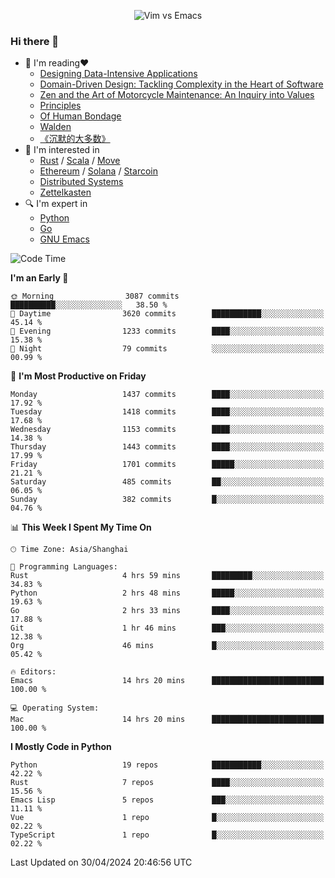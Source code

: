 <p align="center">
    <img src="https://gist.githubusercontent.com/coldnight/e696baffb094e71c96cb302118878eae/raw/40ea5053a6f66cc65f90f437e4173497da225958/banner.gif" alt="Vim vs Emacs" />
</p>

### Hi there 👋

- 📖 I'm reading❤️
    + [Designing Data-Intensive Applications](https://www.oreilly.com/library/view/designing-data-intensive-applications/9781491903063/)
    + [Domain-Driven Design: Tackling Complexity in the Heart of Software](https://www.dddcommunity.org/book/evans_2003/)
    + [Zen and the Art of Motorcycle Maintenance: An Inquiry into Values](https://en.wikipedia.org/wiki/Zen_and_the_Art_of_Motorcycle_Maintenance)
    + [Principles](https://www.principles.com/)
    + [Of Human Bondage](https://en.wikipedia.org/wiki/Of_Human_Bondage)
    + [Walden](https://en.wikipedia.org/wiki/Walden)
    + [《沉默的大多数》](https://en.wikipedia.org/wiki/Silent_majority)
- 🌱 I'm interested in
    + [Rust](https://www.rust-lang.org/) / [Scala](https://www.scala-lang.org/) / [Move](https://github.com/move-language/move/)
    + [Ethereum](https://ethereum.org/en/) / [Solana](https://solana.com/) / [Starcoin](https://github.com/starcoinorg/starcoin)
	+ [Distributed Systems](https://www.linuxzen.com/notes/topics/20200320174417_%E5%88%86%E5%B8%83%E5%BC%8F/)
	+ [Zettelkasten](https://www.linuxzen.com/notes/notes/20220120080920-slip_box/)
- 🔍 I'm expert in
    + [Python](https://www.python.org/)
    + [Go](https://go.dev/)
    + [GNU Emacs](https://www.gnu.org/software/emacs/)

<!--START_SECTION:waka-->
![Code Time](http://img.shields.io/badge/Code%20Time-2%2C853%20hrs%2027%20mins-blue)

**I'm an Early 🐤** 

```text
🌞 Morning                3087 commits        ██████████░░░░░░░░░░░░░░░   38.50 % 
🌆 Daytime                3620 commits        ███████████░░░░░░░░░░░░░░   45.14 % 
🌃 Evening                1233 commits        ████░░░░░░░░░░░░░░░░░░░░░   15.38 % 
🌙 Night                  79 commits          ░░░░░░░░░░░░░░░░░░░░░░░░░   00.99 % 
```
📅 **I'm Most Productive on Friday** 

```text
Monday                   1437 commits        ████░░░░░░░░░░░░░░░░░░░░░   17.92 % 
Tuesday                  1418 commits        ████░░░░░░░░░░░░░░░░░░░░░   17.68 % 
Wednesday                1153 commits        ████░░░░░░░░░░░░░░░░░░░░░   14.38 % 
Thursday                 1443 commits        ████░░░░░░░░░░░░░░░░░░░░░   17.99 % 
Friday                   1701 commits        █████░░░░░░░░░░░░░░░░░░░░   21.21 % 
Saturday                 485 commits         ██░░░░░░░░░░░░░░░░░░░░░░░   06.05 % 
Sunday                   382 commits         █░░░░░░░░░░░░░░░░░░░░░░░░   04.76 % 
```


📊 **This Week I Spent My Time On** 

```text
🕑︎ Time Zone: Asia/Shanghai

💬 Programming Languages: 
Rust                     4 hrs 59 mins       █████████░░░░░░░░░░░░░░░░   34.83 % 
Python                   2 hrs 48 mins       █████░░░░░░░░░░░░░░░░░░░░   19.63 % 
Go                       2 hrs 33 mins       ████░░░░░░░░░░░░░░░░░░░░░   17.88 % 
Git                      1 hr 46 mins        ███░░░░░░░░░░░░░░░░░░░░░░   12.38 % 
Org                      46 mins             █░░░░░░░░░░░░░░░░░░░░░░░░   05.42 % 

🔥 Editors: 
Emacs                    14 hrs 20 mins      █████████████████████████   100.00 % 

💻 Operating System: 
Mac                      14 hrs 20 mins      █████████████████████████   100.00 % 
```

**I Mostly Code in Python** 

```text
Python                   19 repos            ███████████░░░░░░░░░░░░░░   42.22 % 
Rust                     7 repos             ████░░░░░░░░░░░░░░░░░░░░░   15.56 % 
Emacs Lisp               5 repos             ███░░░░░░░░░░░░░░░░░░░░░░   11.11 % 
Vue                      1 repo              █░░░░░░░░░░░░░░░░░░░░░░░░   02.22 % 
TypeScript               1 repo              █░░░░░░░░░░░░░░░░░░░░░░░░   02.22 % 
```




 Last Updated on 30/04/2024 20:46:56 UTC
<!--END_SECTION:waka-->
